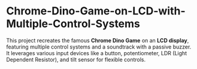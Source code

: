 # Chrome-Dino-Game-on-LCD-with-Multiple-Control-Systems
This project recreates the famous **Chrome Dino Game** on an **LCD display**, featuring multiple control systems and a soundtrack with a passive buzzer. It leverages various input devices like a button, potentiometer, LDR (Light Dependent Resistor), and tilt sensor for flexible controls.
